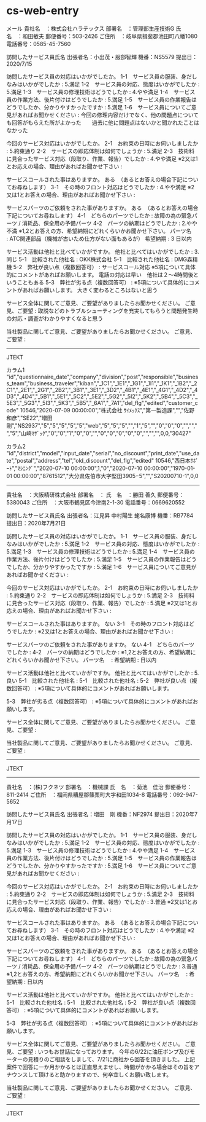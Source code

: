 # cs-web-entry

メール
貴社名　：株式会社ハラテックス
部署名　：管理部生産技術G
氏　名　：和田敏夫
郵便番号：503-2426
ご住所　：岐阜県揖斐郡池田町八幡1080
電話番号：0585-45-7560

訪問したサービス員氏名
出張者名：小出茂・服部智輝
機番：NS5579
提出日：2020/7/15

訪問したサービス員の対応はいかがでしたか。
1-1　サービス員の服装、身だしなみはいかがでしたか : 5.満足
1-2　サービス員の対応、態度はいかがでしたか : 5.満足
1-3　サービス員の修理技術はどうでしたか : 4.やや満足
1-4　サービス員の作業方法、後片付けはどうでしたか : 5.満足
1-5　サービス員の作業報告はどうでしたか、分かりやすかったですか : 5.満足
1-6　サービス員についてご意見があればお聞かせください :
今回の修理内容だけでなく、他の問題点についても回答がもらえた所がよかった　　過去に他に問題点はないかと聞かれたことはなかった

今回のサービス対応はいかがでしたか。
2-1　お約束の日時にお伺いしましたか : 5.約束通り
2-2　サービスの即応体制は如何でしょうか : 5.満足
2-3　技術料に見合ったサービス対応（段取り、作業、報告）でしたか : 4.やや満足
※2又は1とお応えの場合、理由があればお聞かせ下さい :


サービスコールされた事はありますか。
ある　（あるとお答えの場合下記についてお尋ねします）
3-1　その時のフロント対応はどうでしたか : 4.やや満足
※2又は1とお答えの場合、理由があればお聞かせ下さい :


サービスパーツのご依頼をされた事がありますか。
ある　（あるとお答えの場合下記についてお尋ねします）
4-1　どちらのパーツでしたか : 故障の為の緊急パーツ / 消耗品、保全用の予備パーツ
4-2　パーツの納期はどうでしたか : 2.やや不満
※1,2とお答えの方、希望納期にどれくらいかお聞かせ下さい。
パーツ名　 : ATC関連部品（機械が古いため仕方がない面もあるが）
希望納期 : 3 日以内

サービス活動は他社と比べていかがですか。
他社と比べてはいかがでしたか : 3.同じ
5-1　比較された他社名 : OKK株式会社
5-1　比較された他社名 : DMG森精機
5-2　弊社が良い点（複数回答可） : サービスコール対応
※5項について具体的にコメントがあればお願いします。
電話の対応は早い　他社は２～4時間後ということもある
5-3　弊社が劣る点（複数回答可） : 
※5項について具体的にコメントがあればお願いします。
大きく変わるところはないと思う

サービス全体に関してご意見、ご要望がありましたらお聞かせください。
ご意見、ご要望 :
取説などのトラブルシューティングを充実してもらうと問題発生時の対応・調査がわかりやすくなると思う

当社製品に関してご意見、ご要望がありましたらお聞かせください。
ご意見、ご要望 :

---
JTEKT

カラム1
"id","questionnaire_date","company","division","post","responsible","business_team","business_traveler","kiban","_1C1","_1E1","_1G1","_1I1","_1K1","_1B2","_2C1","_2E1","_2G1","_2B2","_3B1","_3E1","_3D2","_4B1","_4E1","_4G1","_4D2","_4D3","_4D4","_5B1","_5E1","_5C2","_5E2","_5G2","_5I2","_5K2","_5B4","_5C3","_5E3","_5G3","_5I3","_5K3","_5B5","_6A1","_7A1","del_flg","edited","customer_code"
10546,"2020-07-09 00:00:00","株式会社 ｻｲﾒｯｸｽ","第一製造課","","佐野 和彦","SE22","増田　剛","NS2937","5","5","5","5","5","web","5","5","5","","1","5","","0","0","0","","","","5","山崎ﾏｻﾞｯｸ","0","0","1","0","0","","0","0","0","0","0","","","",0,0,"30427"

カラム2
"id","district","model","input_date","serial","no_discount","print_date","use_date","postal","address","tel","old_discount","del_flg","edited"
10546,"西日本ｻﾎﾟｰﾄ","ﾏｼﾆﾝｸﾞ","2020-07-10 00:00:00",1,"0","2020-07-10 00:00:00","1970-01-01 00:00:00","8761512","大分県佐伯市大字堅田3905−5","","S20200710-1",0,0

---
貴社名　：大阪精研株式会社
部署名　：
氏　名　：勝田 善久
郵便番号：5380043
ご住所　：大阪市鶴見区今津南2-1-30
電話番号：0669620552

訪問したサービス員氏名
出張者名：江見昇 中村陽生 蛯名康博
機番：RB7784
提出日：2020年7月21日

訪問したサービス員の対応はいかがでしたか。
1-1　サービス員の服装、身だしなみはいかがでしたか : 5.満足
1-2　サービス員の対応、態度はいかがでしたか : 5.満足
1-3　サービス員の修理技術はどうでしたか : 5.満足
1-4　サービス員の作業方法、後片付けはどうでしたか : 5.満足
1-5　サービス員の作業報告はどうでしたか、分かりやすかったですか : 5.満足
1-6　サービス員についてご意見があればお聞かせください :


今回のサービス対応はいかがでしたか。
2-1　お約束の日時にお伺いしましたか : 5.約束通り
2-2　サービスの即応体制は如何でしょうか : 5.満足
2-3　技術料に見合ったサービス対応（段取り、作業、報告）でしたか : 5.満足
※2又は1とお応えの場合、理由があればお聞かせ下さい :


サービスコールされた事はありますか。
ない
3-1　その時のフロント対応はどうでしたか : 
※2又は1とお答えの場合、理由があればお聞かせ下さい :


サービスパーツのご依頼をされた事がありますか。
ない
4-1　どちらのパーツでしたか : 
4-2　パーツの納期はどうでしたか : 
※1,2とお答えの方、希望納期にどれくらいかお聞かせ下さい。
パーツ名　 : 
希望納期 :  日以内

サービス活動は他社と比べていかがですか。
他社と比べてはいかがでしたか : 5.良い
5-1　比較された他社名 : 
5-1　比較された他社名 : 
5-2　弊社が良い点（複数回答可） : 
※5項について具体的にコメントがあればお願いします。

5-3　弊社が劣る点（複数回答可） : 
※5項について具体的にコメントがあればお願いします。


サービス全体に関してご意見、ご要望がありましたらお聞かせください。
ご意見、ご要望 :


当社製品に関してご意見、ご要望がありましたらお聞かせください。
ご意見、ご要望 :

---
JTEKT


---
貴社名　：(株)フクネツ
部署名　：機械課
氏　名　：菊池　佳治
郵便番号：811-2414
ご住所　：福岡県糟屋郡篠栗町大字和田1034-8
電話番号：092-947-5652

訪問したサービス員氏名
出張者名：増田　剛
機番：NF2974
提出日：2020年7月17日

訪問したサービス員の対応はいかがでしたか。
1-1　サービス員の服装、身だしなみはいかがでしたか : 5.満足
1-2　サービス員の対応、態度はいかがでしたか : 5.満足
1-3　サービス員の修理技術はどうでしたか : 4.やや満足
1-4　サービス員の作業方法、後片付けはどうでしたか : 5.満足
1-5　サービス員の作業報告はどうでしたか、分かりやすかったですか : 5.満足
1-6　サービス員についてご意見があればお聞かせください :


今回のサービス対応はいかがでしたか。
2-1　お約束の日時にお伺いしましたか : 5.約束通り
2-2　サービスの即応体制は如何でしょうか : 5.満足
2-3　技術料に見合ったサービス対応（段取り、作業、報告）でしたか : 3.普通
※2又は1とお応えの場合、理由があればお聞かせ下さい :


サービスコールされた事はありますか。
ある　（あるとお答えの場合下記についてお尋ねします）
3-1　その時のフロント対応はどうでしたか : 4.やや満足
※2又は1とお答えの場合、理由があればお聞かせ下さい :


サービスパーツのご依頼をされた事がありますか。
ある　（あるとお答えの場合下記についてお尋ねします）
4-1　どちらのパーツでしたか : 故障の為の緊急パーツ / 消耗品、保全用の予備パーツ
4-2　パーツの納期はどうでしたか : 3.普通
※1,2とお答えの方、希望納期にどれくらいかお聞かせ下さい。
パーツ名　 : 
希望納期 :  日以内

サービス活動は他社と比べていかがですか。
他社と比べてはいかがでしたか : 
5-1　比較された他社名 : 
5-1　比較された他社名 : 
5-2　弊社が良い点（複数回答可） : 
※5項について具体的にコメントがあればお願いします。

5-3　弊社が劣る点（複数回答可） : 
※5項について具体的にコメントがあればお願いします。


サービス全体に関してご意見、ご要望がありましたらお聞かせください。
ご意見、ご要望 :
いつもお世話になっております。
今年の6/22に油圧ポンプ及びモーターの見積りのご相談をしまして、7/21に商社から回答を頂きました。
上記案件で回答に一か月かかるとは正直思えませし、時間がかかる場合はその旨をアナウンスして頂けると助かりますので、何卒宜しくお願い致します。

当社製品に関してご意見、ご要望がありましたらお聞かせください。
ご意見、ご要望 :

---
JTEKT


